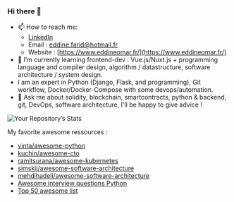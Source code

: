 ### Hi there 👋
- 📫 How to reach me: 
  - [LinkedIn](https://www.linkedin.com/in/eddineomar/)
  - Email : [eddine.farid@hotmail.fr](mailto:eddine.farid@hotmail.fr)
  - Website : [https://www.eddineomar.fr/](https://www.eddineomar.fr/)
- 🌱 I’m currently learning frontend-dev : Vue.js/Nuxt.js + programming language and compiler design, algorithm / datastructure, software architecture / system design.
- I am an expert in Python (Django, Flask, and programming), Git workflow, Docker/Docker-Compose with some devops/automation.
- 💬 Ask me about solidity, blockchain, smartcontracts, python & backend, git, DevOps, software architecture, I'll be happy to give advice !

![Your Repository’s Stats](https://github-readme-stats.vercel.app/api?username=edd34&show_icons=true)

My favorite awesome ressources :
- [vinta/awesome-python](https://github.com/vinta/awesome-python)
- [kuchin/awesome-cto](https://github.com/kuchin/awesome-cto)
- [ramitsurana/awesome-kubernetes](https://github.com/ramitsurana/awesome-kubernetes)
- [simskij/awesome-software-architecture](https://github.com/simskij/awesome-software-architecture)
- [mehdihadeli/awesome-software-architecture](https://github.com/mehdihadeli/awesome-software-architecture)
- [Awesome interview questions Python](https://github.com/DopplerHQ/awesome-interview-questions#python)
- [Top 50 awesome list](https://www.trackawesomelist.com/#top-50-awesome-list)
